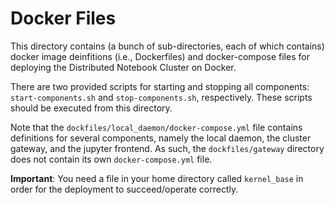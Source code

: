 # Docker Files

This directory contains (a bunch of sub-directories, each of which contains) docker image deinfitions (i.e., Dockerfiles) and docker-compose files for deploying the Distributed Notebook Cluster on Docker.

There are two provided scripts for starting and stopping all components: `start-components.sh` and `stop-components.sh`, respectively. These scripts should be executed from this directory.

Note that the `dockfiles/local_daemon/docker-compose.yml` file contains definitions for several components, namely the local daemon, the cluster gateway, and the jupyter frontend. As such, the `dockfiles/gateway` directory does not contain its own `docker-compose.yml` file.

**Important**: You need a file in your home directory called `kernel_base` in order for the deployment to succeed/operate correctly.